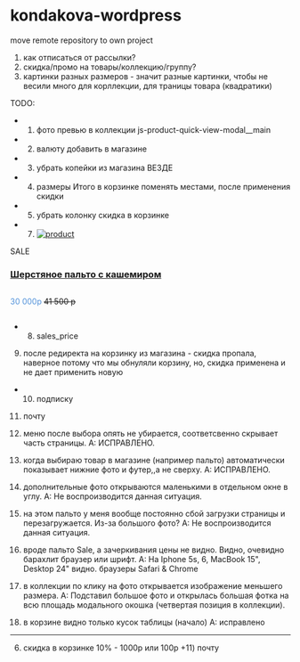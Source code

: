 # kondakova-wordpress
move remote repository to own project

1) как отписаться от рассылки?
2) скидка/промо на товары/коллекцию/группу?
3) картинки разных размеров - значит разные картинки, чтобы не весили много для корллекции,
для траницы товара (квадратики)


TODO:
+ 1) фото превью в коллекции js-product-quick-view-modal__main
+ 2) валюту добавить в магазине
+ 3) убрать копейки из магазина ВЕЗДЕ
+ 4) размеры Итого в корзинке поменять местами, после применения скидки
+ 5) убрать колонку скидка в корзинке

+ 7) <div class="product"><div class="image"><a href="#detail?30122"><img src="img/collections/autumn-winter-2015/sherst.palto.s.kashemirom/IMG_9351.jpg" alt="product" class="img-responsive image1"></a></div>
 <div class="ribbon sale">   <div class="theribbon">SALE</div> <div class="ribbon-background"></div> </div>
    <div class="text"><h3><a href="#detail?30122" data-toggle="modal" data-target="#product-quick-view-modal">Шерстяное пальто с кашемиром</a></h3>
  <p class="price" style="color: #5091da;display: inline-block;">30 000p</p>
  <p class="price" style="text-decoration: line-through; display: inline-block;">41 500 p</p>
</div></div>

+ 8) sales_price

9) после редиректа на корзинку из магазина - скидка пропала, наверное потому что мы обнуляли корзину, но, скидка применена и не дает применить новую

+ 10) подписку
11) почту



1) меню после выбора опять не убирается, соответсвенно скрывает часть страницы.
A: ИСПРАВЛЕНО.

2) когда выбираю товар в магазине (например пальто) автоматически показывает нижние фото и футер,,а не сверху.
A: ИСПРАВЛЕНО.

3) дополнительные фото открываются маленькими в отдельном окне в углу.
A: Не воспроизводится данная ситуация.

4) на этом пальто у меня вообще постоянно сбой загрузки страницы и перезагружается. Из-за большого фото?
A: Не воспроизводится данная ситуация.

5) вроде пальто Sale, а зачеркивания цены не видно. Видно, очевидно барахлит браузер или шрифт.
A: На Iphone 5s, 6, MacBook 15", Desktop 24" видно. браузеры Safari & Chrome

6) в коллекции по клику на фото открывается изображение меньшего размера.
A: Подставил большое фото и открылась большая фотка на всю площадь модального окошка (четвертая позиция в коллекции).

7) в корзине видно только кусок таблицы (начало)
A: исправлено


-------
6) скидка в корзинке  10% - 1000p  или 100р
+11) почту
